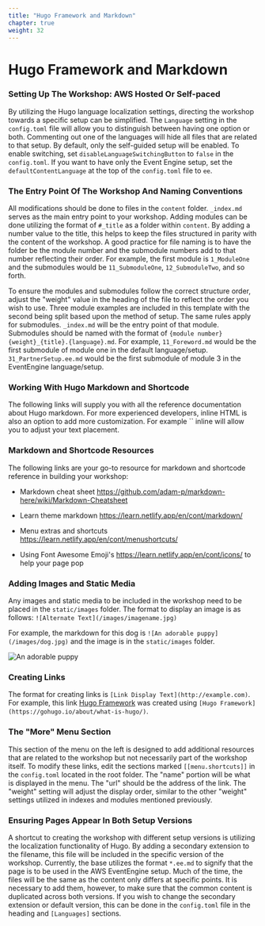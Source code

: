 ```yaml
---
title: "Hugo Framework and Markdown"
chapter: true
weight: 32
---
```


# Hugo Framework and Markdown



### Setting Up The Workshop: AWS Hosted Or Self-paced
By utilizing the Hugo language localization settings, directing the workshop towards a specific setup can be simplified. The `Language` setting in the `config.toml` file will allow you to distinguish between having one option or both. Commenting out one of the languages will hide all files that are related to that setup. By default, only the self-guided setup will be enabled. To enable switching, set `disableLanguageSwitchingButton` to `false` in the `config.toml`. If you want to have only the Event Engine setup, set the `defaultContentLanguage` at the top of the `config.toml` file to `ee`.

### The Entry Point Of The Workshop And Naming Conventions
All modifications should be done to files in the `content` folder. `_index.md` serves as the main entry point to your workshop. Adding modules can be done utilizing the format of `#_title` as a folder within `content`. By adding a number value to the title, this helps to keep the files structured in parity with the content of the workshop. A good practice for file naming is to have the folder be the module number and the submodule numbers add to that number reflecting their order. For example, the first module is `1_ModuleOne` and the submodules would be `11_SubmoduleOne`, `12_SubmoduleTwo`, and so forth. 
 <!-- <br> applies a line break to paragraphs -->
To ensure the modules and submodules follow the correct structure order, adjust the "weight" value in the heading of the file to reflect the order you wish to use. Three module examples are included in this template with the second being split based upon the method of setup. The same rules apply for submodules. `_index.md` will be the entry point of that module. Submodules should be named with the format of `{module number}{weight}_{title}.{language}.md`. For example, `11_Foreword.md` would be the first submodule of module one in the default language/setup. `31_PartnerSetup.ee.md` would be the first submodule of module 3 in the EventEngine language/setup.

### Working With Hugo Markdown and Shortcode
The following links will supply you with all the reference documentation about Hugo markdown. For more experienced developers, inline HTML is also an option to add more customization. For example `` inline will allow you to adjust your text placement.

### Markdown and Shortcode Resources

The following links are your go-to resource for markdown and shortcode reference in building your workshop: 

* Markdown cheat sheet https://github.com/adam-p/markdown-here/wiki/Markdown-Cheatsheet 

* Learn theme markdown https://learn.netlify.app/en/cont/markdown/ 

* Menu extras and shortcuts https://learn.netlify.app/en/cont/menushortcuts/ 

* Using Font Awesome Emoji's  https://learn.netlify.app/en/cont/icons/ to help your page pop 


### Adding Images and Static Media 
Any images and static media to be included in the workshop need to be placed in the `static/images` folder. The format to display an image is as follows: `![Alternate Text](/images/imagename.jpg)` 


For example, the markdown for this dog is `![An adorable puppy](/images/dog.jpg)` and the image is in the `static/images` folder. 

![An adorable puppy](/images/dog.jpg)

### Creating Links
The format for creating links is `[Link Display Text](http://example.com)`. For example, this link [Hugo Framework](https://gohugo.io/about/what-is-hugo/) was created using `[Hugo Framework](https://gohugo.io/about/what-is-hugo/)`.

### The "More" Menu Section
This section of the menu on the left is designed to add additional resources that are related to the workshop but not necessarily part of the workshop itself. To modify these links, edit the sections marked `[[menu.shortcuts]]` in the `config.toml` located in the root folder. The "name" portion will be what is displayed in the menu. The "url" should be the address of the link. The "weight" setting will adjust the display order, similar to the other "weight" settings utilized in indexes and modules mentioned previously.

### Ensuring Pages Appear In Both Setup Versions
A shortcut to creating the workshop with different setup versions is utilizing the localization functionality of Hugo. By adding a secondary extension to the filename, this file will be included in the specific version of the workshop. Currently, the base utilizes the format `*.ee.md` to signify that the page is to be used in the AWS EventEngine setup. Much of the time, the files will be the same as the content only differs at specific points. It is necessary to add them, however, to make sure that the common content is duplicated across both versions. If you wish to change the secondary extension or default version, this can be done in the `config.toml` file in the heading and `[Languages]` sections.
